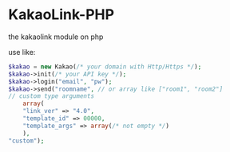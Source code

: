 # KakaoLink-PHP
the kakaolink module on php

use like:
```php
$kakao = new Kakao(/* your domain with Http/Https */);
$kakao->init(/* your API key */);
$kakao->login("email", "pw");
$kakao->send("roomname", // or array like ["room1", "room2"]
// custom type arguments
    array(
    "link_ver" => "4.0",
    "template_id" => 00000,
    "template_args" => array(/* not empty */)
    ),
"custom");
```
